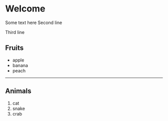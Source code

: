 # Welcome

Some text here
Second line

Third line

## Fruits

* apple
* banana
* peach

---

## Animals

1. cat
3. snake
4. crab

